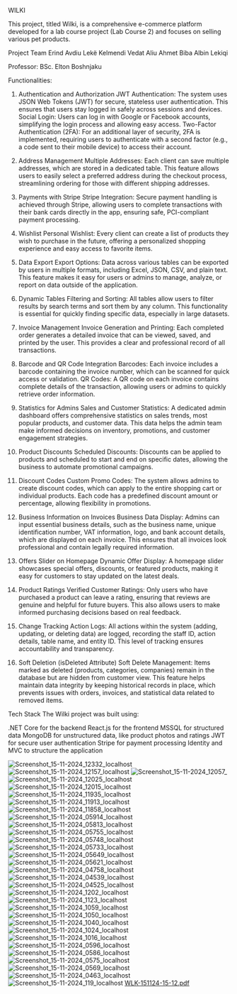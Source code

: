 WILKI

This project, titled Wilki, is a comprehensive e-commerce platform developed for a lab course project (Lab Course 2) and focuses on selling various pet products.

Project Team
Erind Avdiu 
Lekë Kelmendi
Vedat Aliu 
Ahmet Biba
Albin Lekiqi

Professor: BSc. Elton Boshnjaku

Functionalities:

1. Authentication and Authorization
JWT Authentication: The system uses JSON Web Tokens (JWT) for secure, stateless user authentication. This ensures that users stay logged in safely across sessions and devices.
Social Login: Users can log in with Google or Facebook accounts, simplifying the login process and allowing easy access.
Two-Factor Authentication (2FA): For an additional layer of security, 2FA is implemented, requiring users to authenticate with a second factor (e.g., a code sent to their mobile device) to access their account.

2. Address Management
Multiple Addresses: Each client can save multiple addresses, which are stored in a dedicated table. This feature allows users to easily select a preferred address during the checkout process, streamlining ordering for those with different shipping addresses.

3. Payments with Stripe
Stripe Integration: Secure payment handling is achieved through Stripe, allowing users to complete transactions with their bank cards directly in the app, ensuring safe, PCI-compliant payment processing.

4. Wishlist
Personal Wishlist: Every client can create a list of products they wish to purchase in the future, offering a personalized shopping experience and easy access to favorite items.

5. Data Export
Export Options: Data across various tables can be exported by users in multiple formats, including Excel, JSON, CSV, and plain text. This feature makes it easy for users or admins to manage, analyze, or report on data outside of the application.

6. Dynamic Tables
Filtering and Sorting: All tables allow users to filter results by search terms and sort them by any column. This functionality is essential for quickly finding specific data, especially in large datasets.

7. Invoice Management
Invoice Generation and Printing: Each completed order generates a detailed invoice that can be viewed, saved, and printed by the user. This provides a clear and professional record of all transactions.

8. Barcode and QR Code Integration
Barcodes: Each invoice includes a barcode containing the invoice number, which can be scanned for quick access or validation.
QR Codes: A QR code on each invoice contains complete details of the transaction, allowing users or admins to quickly retrieve order information.

9. Statistics for Admins
Sales and Customer Statistics: A dedicated admin dashboard offers comprehensive statistics on sales trends, most popular products, and customer data. This data helps the admin team make informed decisions on inventory, promotions, and customer engagement strategies.

10. Product Discounts
Scheduled Discounts: Discounts can be applied to products and scheduled to start and end on specific dates, allowing the business to automate promotional campaigns.

11. Discount Codes
Custom Promo Codes: The system allows admins to create discount codes, which can apply to the entire shopping cart or individual products. Each code has a predefined discount amount or percentage, allowing flexibility in promotions.

12. Business Information on Invoices
Business Data Display: Admins can input essential business details, such as the business name, unique identification number, VAT information, logo, and bank account details, which are displayed on each invoice. This ensures that all invoices look professional and contain legally required information.

13. Offers Slider on Homepage
Dynamic Offer Display: A homepage slider showcases special offers, discounts, or featured products, making it easy for customers to stay updated on the latest deals.

14. Product Ratings
Verified Customer Ratings: Only users who have purchased a product can leave a rating, ensuring that reviews are genuine and helpful for future buyers. This also allows users to make informed purchasing decisions based on real feedback.

15. Change Tracking
Action Logs: All actions within the system (adding, updating, or deleting data) are logged, recording the staff ID, action details, table name, and entity ID. This level of tracking ensures accountability and transparency.

16. Soft Deletion (isDeleted Attribute)
   Soft Delete Management: Items marked as deleted (products, categories, companies) remain in the database but are hidden from customer view. This feature helps maintain data integrity by keeping historical records in place, which prevents issues with orders, invoices, and statistical data related to removed items.

Tech Stack
The Wilki project was built using:

.NET Core for the backend
React.js for the frontend
MSSQL for structured data
MongoDB for unstructured data, like product photos and ratings
JWT for secure user authentication
Stripe for payment processing
Identity and MVC to structure the application


![Screenshot_15-11-2024_12332_localhost](https://github.com/user-attachments/assets/febb65ea-c90b-49b7-86c5-4adebb9c5df3)
![Screenshot_15-11-2024_12157_localhost](https://github.com/user-attachments/assets/5a2507f8-893e-463e-9627-c695d2eb4ce0)
![Screenshot_15-11-2024_12057_](https://github.com/user-attachments/assets/7e22213c-fbe4-462a-8fee-20a99e089793)
![Screenshot_15-11-2024_12025_localhost](https://github.com/user-attachments/assets/86a0b4e9-52a9-44f3-9a2f-3fd0c9de612d)
![Screenshot_15-11-2024_12015_localhost](https://github.com/user-attachments/assets/f125f800-7840-4dfe-9787-21b4edeee3bc)
![Screenshot_15-11-2024_11935_localhost](https://github.com/user-attachments/assets/17fb3e01-f821-4202-9d18-7f7229a177a0)
![Screenshot_15-11-2024_11913_localhost](https://github.com/user-attachments/assets/403f837e-f696-4410-9d6b-2e87b7055510)
![Screenshot_15-11-2024_11858_localhost](https://github.com/user-attachments/assets/b3e14957-efe9-49fe-8edb-7f18de5d2a00)
![Screenshot_15-11-2024_05914_localhost](https://github.com/user-attachments/assets/7b5da049-7cb8-4172-a897-df5afc6472e5)
![Screenshot_15-11-2024_05813_localhost](https://github.com/user-attachments/assets/b12d4249-96a0-45c2-9778-af07dbbdf476)
![Screenshot_15-11-2024_05755_localhost](https://github.com/user-attachments/assets/dc5c668e-5429-4f3a-aa3d-547966fa6a43)
![Screenshot_15-11-2024_05748_localhost](https://github.com/user-attachments/assets/e992830f-5c08-4034-ab98-eb1b513aa137)
![Screenshot_15-11-2024_05733_localhost](https://github.com/user-attachments/assets/af359242-2883-480f-be93-d8c8a1c08f6b)
![Screenshot_15-11-2024_05649_localhost](https://github.com/user-attachments/assets/a7c5d93e-bea3-4095-9ae8-eaa0d428d44a)
![Screenshot_15-11-2024_05621_localhost](https://github.com/user-attachments/assets/725c50af-8227-47b0-8f19-39f80409f954)
![Screenshot_15-11-2024_04758_localhost](https://github.com/user-attachments/assets/af167f6d-82a3-4c00-84c9-c9f8bad2057f)
![Screenshot_15-11-2024_04539_localhost](https://github.com/user-attachments/assets/0e17d9c1-7a47-4ac1-9fde-26068aa0dba9)
![Screenshot_15-11-2024_04525_localhost](https://github.com/user-attachments/assets/5dd70273-28f7-46b5-b0bc-997f573e680e)
![Screenshot_15-11-2024_1202_localhost](https://github.com/user-attachments/assets/918dc599-d88b-4d81-bbce-d45359842c5d)
![Screenshot_15-11-2024_1123_localhost](https://github.com/user-attachments/assets/246cbed9-d213-42a3-82f8-4a684fa25e0f)
![Screenshot_15-11-2024_1059_localhost](https://github.com/user-attachments/assets/69f17180-c912-4927-9a20-1bc9e1384a34)
![Screenshot_15-11-2024_1050_localhost](https://github.com/user-attachments/assets/cab8274a-f23b-4fef-922e-632e7a0d8a4a)
![Screenshot_15-11-2024_1040_localhost](https://github.com/user-attachments/assets/3e284ef8-5cca-4754-a675-ff420afc24bc)
![Screenshot_15-11-2024_1024_localhost](https://github.com/user-attachments/assets/e5227717-ab7b-4f98-be71-15161c0183a1)
![Screenshot_15-11-2024_1016_localhost](https://github.com/user-attachments/assets/dbbe6f18-7854-4aa5-ad52-c5f758628b30)
![Screenshot_15-11-2024_0596_localhost](https://github.com/user-attachments/assets/c289baf0-5266-43bf-92fe-211263b28ac4)
![Screenshot_15-11-2024_0586_localhost](https://github.com/user-attachments/assets/0aaa1a15-4053-46c4-a1c7-b6be44e501be)
![Screenshot_15-11-2024_0575_localhost](https://github.com/user-attachments/assets/3879b852-1317-43f0-a78e-21225a8986c3)
![Screenshot_15-11-2024_0569_localhost](https://github.com/user-attachments/assets/14d8501f-881b-4737-9def-0459ac9c527c)
![Screenshot_15-11-2024_0463_localhost](https://github.com/user-attachments/assets/1c6cde5b-7ddd-439c-829c-705d57716f3f)
![Screenshot_15-11-2024_119_localhost](https://github.com/user-attachments/assets/48137f51-9888-43d4-8ade-c9ddb319924a)
[WLK-151124-15-12.pdf](https://github.com/user-attachments/files/17759874/WLK-151124-15-12.pdf)
